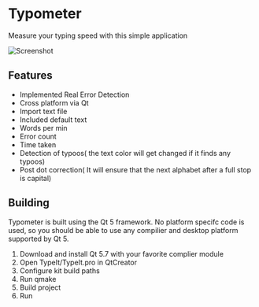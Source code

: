 # Typometer
Measure your typing speed with this simple application

![Screenshot](https://i.imgur.com/WUYjWS6.jpg)

## Features
- Implemented Real Error Detection
- Cross platform via Qt
- Import text file
- Included default text
- Words per min
- Error count
- Time taken
- Detection of typoos( the text color will get changed if it finds any typoos) 
- Post dot correction( It will ensure that the next alphabet after a full stop is capital)

## Building
Typometer is built using the Qt 5 framework. 
No platform specifc code is used, so you should be able to use any compilier and desktop platform supported by Qt 5.

1. Download and install Qt 5.7 with your favorite complier module
2. Open TypeIt/TypeIt.pro in QtCreator
3. Configure kit build paths
4. Run qmake
5. Build project
6. Run
